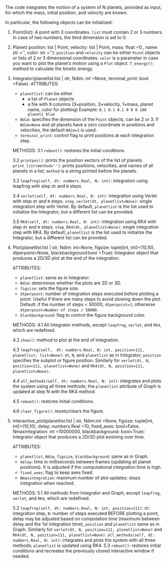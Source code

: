 
The code integrates the motion of a system of N planets, provided as input, for which the mass, initial position, and velocity are known.

In particular, the following objects can be initialized:

1. Point(list):
   A point with 3 coordinates. `list` must contain 2 or 3 numbers. In case of two numbers, the third dimension is set to 0.

2. Planet( position: list | Point,  velocity: list | Point, mass: float =0., name: str ='', color: str =''):
   `position` and `velocity` can be either `Point` objects or lists of 2 or 3 dimensional coordinates.
   `color` is a parameter in case you want to plot the planet’s motion using a `Plot` object.
   `T_energy()`: method to calculate the kinetic energy.

3. Integrator(planetlist:list | str, Ndim: int =None, terminal_print: bool =False):
   ATTRIBUTES:
   - `planetlist`: can be either
     - a list of `Planet` objects
     - a file with 9 columns (3×position, 3×velocity, 1×mass, planet name, color for plotting)
       Example: `0.1 0.1 0.1 0 0 0 100 planet1 blue`
   - `Ndim`: specifies the dimension of the `Point` objects, can be 2 or 3.
     If `Ndim=None` and all planets have a zero coordinate in positions and velocities, the default `Ndim=2` is used.
   - `terminal_print`: control flag to print positions at each integration step.

   METHODS:
   3.1 `reboot()`: restores the initial conditions.
   
   3.2 `printpos()`: prints the position vectors of the list of planets.
       `print_list(method='')`: prints positions, velocities, and names of all planets in a list; `method` is a string printed before the planets.

   3.3 `leapfrog(self, dt: numbers.Real, N: int)`: integration using leapfrog with step `dt` and `N` steps.
   
   3.4 `verlet(self, dt: numbers.Real, N: int)`: integration using Verlet with step `dt` and `N` steps.
       `step_verlet(dt, planetlist=None)`: single integration step with Verlet.
       By default, `planetlist` is the list used to initialize the Integrator, but a different list can be provided.

   3.5 `RK4(self, dt: numbers.Real, N: int)`: integration using RK4 with step `dt` and `N` steps.
       `step_RK4(dt, planetlist=None)`: single integration step with RK4.
       By default, `planetlist` is the list used to initialize the Integrator, but a different list can be provided.

5. Plot(planetlist:list | str, Ndim: int=None, figsize: tuple[int, int]=(10,10), dtperpoint=None, blackbackground:bool =True):
   Integrator object that produces a 2D/3D plot at the end of the integration.

   ATTRIBUTES:
   - `planetlist`: same as in Integrator.
   - `Ndim`: determines whether the plots are 2D or 3D.
   - `figsize`: sets the figure size.
   - `dtperpoint`: number of integration steps executed before plotting a point.
     Useful if there are many steps to avoid slowing down the plot.
     Default: if the number of steps < 50000, `dtperpoint=1`; otherwise `dtperpoint=Number of steps / 50000`.
   - `blackbackground`: flag to control the figure background color.

   METHODS:
   4.1 All Integrator methods, except `leapfrog`, `verlet`, and `RK4`, which are redefined.

   4.2 `show()`: method to plot at the end of integration.

   4.3 `leapfrog(self,  dt: numbers.Real, N: int, position=111, planetlist: list=None)`:
       `dt`, `N`, and `planetlist` as in Integrator;
       `position` specifies the subplot or figure position.
       Similarly for `verlet(dt, N, position=111, planetlist=None)` and `RK4(dt, N, position=111, planetlist=None)`.

   4.4 `all_methods(self, dt: numbers.Real, N: int)`: integrates and plots the system using all three methods; the `planetlist` attribute of Graph is updated at step N with the RK4 method.

   4.5 `reboot()`: restores initial conditions.

   4.6 `clear_figure()`: resets/clears the figure.


7. Interactive_plot(planetlist:list | str, Ndim:int =None, figsize: tuple[int, int]=(10,10), delay: numbers.Real =10, fixed_axes: bool=False, Nmaxintegration: int =10000000, blackbackground: bool=True):
   Integrator object that produces a 2D/3D plot evolving over time.

   ATTRIBUTES:
   - `planetlist`, `Ndim`, `figsize`, `blackbackground`: same as in Graph.
   - `delay`: time in milliseconds between frames (updating all planet positions).
     It is adjusted if the computational integration time is high.
   - `fixed_axes`: flag to keep axes fixed.
   - `Nmaxintegration`: maximum number of plot updates; stops integration when reached.

   METHODS:
   5.1 All methods from Integrator and Graph, except `leapfrog`, `verlet`, and `RK4`, which are redefined.

   5.2 `leapfrog(self, dt: numbers.Real, N: int, position=111)`:
       `dt`: integration step,
       `N`: number of steps executed BEFORE plotting a point; delay may be adjusted based on computation time (maximum between delay and the 1st integration time),
       `position` and `planetlist` same as in Graph.
       Similarly for `verlet(dt, N, position=111, planetlist=None)` and `RK4(dt, N, position=111, planetlist=None)`.
       `all_methods(self, dt: numbers.Real, N: int)`: integrates and plots the system with all three methods; `planetlist` is updated using RK4.
   5.3 `reboot()`: restores initial conditions and recreates the previously closed interactive window if needed.
